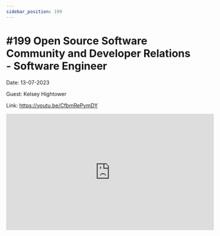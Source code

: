 ```yaml
---
sidebar_position: 199
---
```


# #199 Open Source Software Community and Developer Relations - Software Engineer

Date: 13-07-2023

Guest: Kelsey Hightower

Link: https://youtu.be/CfbmRePymDY

<iframe width="560" height="315" src="https://www.youtube.com/embed/CfbmRePymDY" title="YouTube video player" frameborder="0" allow="accelerometer; autoplay; clipboard-write; encrypted-media; gyroscope; picture-in-picture; web-share" allowfullscreen></iframe>